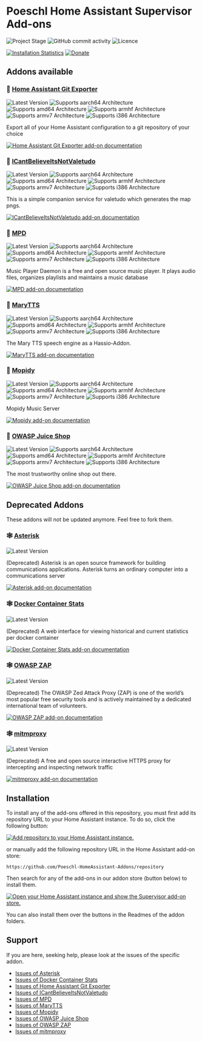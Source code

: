 # Poeschl Home Assistant Supervisor Add-ons

![Project Stage][project-stage-badge]
![GitHub commit activity][commit-badge]
![Licence][licence-badge]

[![Installation Statistics][statistics-badge]][statistics-url]
[![Donate][donation-badge]][donation-url]

## Addons available

### 🧩 [Home Assistant Git Exporter][git-exporter-files]

![Latest Version][git-exporter-version-badge]
![Supports aarch64 Architecture][git-exporter-aarch64-badge]
![Supports amd64 Architecture][git-exporter-amd64-badge]
![Supports armhf Architecture][git-exporter-armhf-badge]
![Supports armv7 Architecture][git-exporter-armv7-badge]
![Supports i386 Architecture][git-exporter-i386-badge]

Export all of your Home Assistant configuration to a git repository of your choice

[![Home Assistant Git Exporter add-on documentation][addon-docs-badge]][git-exporter-doc]
### 🧩 [ICantBelieveItsNotValetudo][icantbelieveitsnotvaletudo-files]

![Latest Version][icantbelieveitsnotvaletudo-version-badge]
![Supports aarch64 Architecture][icantbelieveitsnotvaletudo-aarch64-badge]
![Supports amd64 Architecture][icantbelieveitsnotvaletudo-amd64-badge]
![Supports armhf Architecture][icantbelieveitsnotvaletudo-armhf-badge]
![Supports armv7 Architecture][icantbelieveitsnotvaletudo-armv7-badge]
![Supports i386 Architecture][icantbelieveitsnotvaletudo-i386-badge]

This is a simple companion service for valetudo which generates the map pngs.

[![ICantBelieveItsNotValetudo add-on documentation][addon-docs-badge]][icantbelieveitsnotvaletudo-doc]
### 🧩 [MPD][mpd-files]

![Latest Version][mpd-version-badge]
![Supports aarch64 Architecture][mpd-aarch64-badge]
![Supports amd64 Architecture][mpd-amd64-badge]
![Supports armhf Architecture][mpd-armhf-badge]
![Supports armv7 Architecture][mpd-armv7-badge]
![Supports i386 Architecture][mpd-i386-badge]

Music Player Daemon is a free and open source music player. It plays audio files, organizes playlists and maintains a music database

[![MPD add-on documentation][addon-docs-badge]][mpd-doc]
### 🧩 [MaryTTS][marytts-files]

![Latest Version][marytts-version-badge]
![Supports aarch64 Architecture][marytts-aarch64-badge]
![Supports amd64 Architecture][marytts-amd64-badge]
![Supports armhf Architecture][marytts-armhf-badge]
![Supports armv7 Architecture][marytts-armv7-badge]
![Supports i386 Architecture][marytts-i386-badge]

The Mary TTS speech engine as a Hassio-Addon.

[![MaryTTS add-on documentation][addon-docs-badge]][marytts-doc]
### 🧩 [Mopidy][mopidy-files]

![Latest Version][mopidy-version-badge]
![Supports aarch64 Architecture][mopidy-aarch64-badge]
![Supports amd64 Architecture][mopidy-amd64-badge]
![Supports armhf Architecture][mopidy-armhf-badge]
![Supports armv7 Architecture][mopidy-armv7-badge]
![Supports i386 Architecture][mopidy-i386-badge]

Mopidy Music Server

[![Mopidy add-on documentation][addon-docs-badge]][mopidy-doc]
### 🧩 [OWASP Juice Shop][juice-shop-files]

![Latest Version][juice-shop-version-badge]
![Supports aarch64 Architecture][juice-shop-aarch64-badge]
![Supports amd64 Architecture][juice-shop-amd64-badge]
![Supports armhf Architecture][juice-shop-armhf-badge]
![Supports armv7 Architecture][juice-shop-armv7-badge]
![Supports i386 Architecture][juice-shop-i386-badge]

The most trustworthy online shop out there.

[![OWASP Juice Shop add-on documentation][addon-docs-badge]][juice-shop-doc]

## Deprecated Addons

These addons will not be updated anymore. Feel free to fork them.

### 🕸 [Asterisk][asterisk-files]

![Latest Version][asterisk-version-badge]

(Deprecated) Asterisk is an open source framework for building communications applications. Asterisk turns an ordinary computer into a communications server

[![Asterisk add-on documentation][addon-docs-badge]][asterisk-doc]
### 🕸 [Docker Container Stats][container-stats-files]

![Latest Version][container-stats-version-badge]

(Deprecated) A web interface for viewing historical and current statistics per docker container

[![Docker Container Stats add-on documentation][addon-docs-badge]][container-stats-doc]
### 🕸 [OWASP ZAP][owasp-zap-files]

![Latest Version][owasp-zap-version-badge]

(Deprecated) The OWASP Zed Attack Proxy (ZAP) is one of the world’s most popular free security tools and is actively maintained by a dedicated international team of volunteers.

[![OWASP ZAP add-on documentation][addon-docs-badge]][owasp-zap-doc]
### 🕸 [mitmproxy][mitmproxy-files]

![Latest Version][mitmproxy-version-badge]

(Deprecated) A free and open source interactive HTTPS proxy for intercepting and inspecting network traffic

[![mitmproxy add-on documentation][addon-docs-badge]][mitmproxy-doc]

## Installation

To install any of the add-ons offered in this repository, you must first add its repository URL to your Home Assistant instance. To do so, click the following button:

[![Add repository to your Home Assistant instance.][repository-badge]][repository-url]

or manually add the following repository URL in the Home Assistant add-on store:

`https://github.com/Poeschl-HomeAssistant-Addons/repository`

Then search for any of the add-ons in our addon store (button below) to install them.

[![Open your Home Assistant instance and show the Supervisor add-on store.][addon-store-badge]][addon-store-url]

You can also install them over the buttons in the Readmes of the addon folders.

## Support

If you are here, seeking help, please look at the issues of the specific addon.

- [Issues of Asterisk][asterisk-issue]
- [Issues of Docker Container Stats][container-stats-issue]
- [Issues of Home Assistant Git Exporter][git-exporter-issue]
- [Issues of ICantBelieveItsNotValetudo][icantbelieveitsnotvaletudo-issue]
- [Issues of MPD][mpd-issue]
- [Issues of MaryTTS][marytts-issue]
- [Issues of Mopidy][mopidy-issue]
- [Issues of OWASP Juice Shop][juice-shop-issue]
- [Issues of OWASP ZAP][owasp-zap-issue]
- [Issues of mitmproxy][mitmproxy-issue]

[project-stage-badge]: https://img.shields.io/badge/project%20stage-✔%20stable-green.svg
[commit-badge]: https://img.shields.io/github/commit-activity/m/Poeschl-HomeAssistant-Addons/repository
[licence-badge]: https://img.shields.io/github/license/Poeschl-HomeAssistant-Addons/repository
[Stable-Repository]: https://github.com/Poeschl-HomeAssistant-Addons/repository

[statistics-badge]: https://img.shields.io/badge/-usage_statistics-41BDF5.svg?style=for-the-badge
[statistics-url]: https://addonstats.poeschl.xyz?filter=68413af6
[donation-badge]: https://img.shields.io/badge/Buy%20me%20a%20coffee-%23d32f2f?logo=buy-me-a-coffee&style=for-the-badge&logoColor=white
[donation-url]: https://www.buymeacoffee.com/Poeschl

[repository-badge]: https://img.shields.io/badge/Add_addon_repository_to_my-Home%20Assistant-41BDF5?logo=home-assistant&style=for-the-badge
[repository-url]: https://my.home-assistant.io/redirect/supervisor_add_addon_repository/?repository_url=https%3A//github.com/Poeschl-HomeAssistant-Addons/repository
[addon-store-url]: https://my.home-assistant.io/redirect/supervisor_store/
[addon-store-badge]: https://img.shields.io/badge/Open_Addon_store_on_my-Home%20Assistant-41BDF5?logo=home-assistant&style=for-the-badge

[addon-docs-badge]: https://img.shields.io/badge/Documentation-41BDF5?style=for-the-badge

[asterisk-files]: https://github.com/Poeschl-HomeAssistant-Addons/asterisk/tree/1.1.1
[asterisk-doc]: https://github.com/Poeschl-HomeAssistant-Addons/asterisk/blob/1.1.1/README.md
[asterisk-issue]: https://github.com/Poeschl-HomeAssistant-Addons/asterisk/issues
[asterisk-version-badge]: https://img.shields.io/badge/version-1.1.1-blue.svg
[asterisk-aarch64-badge]: https://img.shields.io/badge/aarch64-yes-green.svg
[asterisk-amd64-badge]: https://img.shields.io/badge/amd64-yes-green.svg
[asterisk-armhf-badge]: https://img.shields.io/badge/armhf-yes-green.svg
[asterisk-armv7-badge]: https://img.shields.io/badge/armv7-yes-green.svg
[asterisk-i386-badge]: https://img.shields.io/badge/i386-yes-green.svg
[container-stats-files]: https://github.com/Poeschl-HomeAssistant-Addons/container-stats/tree/1.5.0
[container-stats-doc]: https://github.com/Poeschl-HomeAssistant-Addons/container-stats/blob/1.5.0/README.md
[container-stats-issue]: https://github.com/Poeschl-HomeAssistant-Addons/container-stats/issues
[container-stats-version-badge]: https://img.shields.io/badge/version-1.5.0-blue.svg
[container-stats-aarch64-badge]: https://img.shields.io/badge/aarch64-yes-green.svg
[container-stats-amd64-badge]: https://img.shields.io/badge/amd64-yes-green.svg
[container-stats-armhf-badge]: https://img.shields.io/badge/armhf-yes-green.svg
[container-stats-armv7-badge]: https://img.shields.io/badge/armv7-yes-green.svg
[container-stats-i386-badge]: https://img.shields.io/badge/i386-yes-green.svg
[git-exporter-files]: https://github.com/Poeschl-HomeAssistant-Addons/git-exporter/tree/1.17.1
[git-exporter-doc]: https://github.com/Poeschl-HomeAssistant-Addons/git-exporter/blob/1.17.1/README.md
[git-exporter-issue]: https://github.com/Poeschl-HomeAssistant-Addons/git-exporter/issues
[git-exporter-version-badge]: https://img.shields.io/badge/version-1.17.1-blue.svg
[git-exporter-aarch64-badge]: https://img.shields.io/badge/aarch64-yes-green.svg
[git-exporter-amd64-badge]: https://img.shields.io/badge/amd64-yes-green.svg
[git-exporter-armhf-badge]: https://img.shields.io/badge/armhf-yes-green.svg
[git-exporter-armv7-badge]: https://img.shields.io/badge/armv7-yes-green.svg
[git-exporter-i386-badge]: https://img.shields.io/badge/i386-yes-green.svg
[icantbelieveitsnotvaletudo-files]: https://github.com/Poeschl-HomeAssistant-Addons/icantbelieveitsnotvaletudo/tree/4.0.1
[icantbelieveitsnotvaletudo-doc]: https://github.com/Poeschl-HomeAssistant-Addons/icantbelieveitsnotvaletudo/blob/4.0.1/README.md
[icantbelieveitsnotvaletudo-issue]: https://github.com/Poeschl-HomeAssistant-Addons/icantbelieveitsnotvaletudo/issues
[icantbelieveitsnotvaletudo-version-badge]: https://img.shields.io/badge/version-4.0.1-blue.svg
[icantbelieveitsnotvaletudo-aarch64-badge]: https://img.shields.io/badge/aarch64-yes-green.svg
[icantbelieveitsnotvaletudo-amd64-badge]: https://img.shields.io/badge/amd64-yes-green.svg
[icantbelieveitsnotvaletudo-armhf-badge]: https://img.shields.io/badge/armhf-no-red.svg
[icantbelieveitsnotvaletudo-armv7-badge]: https://img.shields.io/badge/armv7-yes-green.svg
[icantbelieveitsnotvaletudo-i386-badge]: https://img.shields.io/badge/i386-yes-green.svg
[mpd-files]: https://github.com/Poeschl-HomeAssistant-Addons/mpd/tree/1.7.2
[mpd-doc]: https://github.com/Poeschl-HomeAssistant-Addons/mpd/blob/1.7.2/README.md
[mpd-issue]: https://github.com/Poeschl-HomeAssistant-Addons/mpd/issues
[mpd-version-badge]: https://img.shields.io/badge/version-1.7.2-blue.svg
[mpd-aarch64-badge]: https://img.shields.io/badge/aarch64-yes-green.svg
[mpd-amd64-badge]: https://img.shields.io/badge/amd64-yes-green.svg
[mpd-armhf-badge]: https://img.shields.io/badge/armhf-yes-green.svg
[mpd-armv7-badge]: https://img.shields.io/badge/armv7-yes-green.svg
[mpd-i386-badge]: https://img.shields.io/badge/i386-yes-green.svg
[marytts-files]: https://github.com/Poeschl-HomeAssistant-Addons/marytts/tree/1.5.2
[marytts-doc]: https://github.com/Poeschl-HomeAssistant-Addons/marytts/blob/1.5.2/README.md
[marytts-issue]: https://github.com/Poeschl-HomeAssistant-Addons/marytts/issues
[marytts-version-badge]: https://img.shields.io/badge/version-1.5.2-blue.svg
[marytts-aarch64-badge]: https://img.shields.io/badge/aarch64-yes-green.svg
[marytts-amd64-badge]: https://img.shields.io/badge/amd64-yes-green.svg
[marytts-armhf-badge]: https://img.shields.io/badge/armhf-yes-green.svg
[marytts-armv7-badge]: https://img.shields.io/badge/armv7-yes-green.svg
[marytts-i386-badge]: https://img.shields.io/badge/i386-yes-green.svg
[mopidy-files]: https://github.com/Poeschl-HomeAssistant-Addons/mopidy/tree/2.2.1
[mopidy-doc]: https://github.com/Poeschl-HomeAssistant-Addons/mopidy/blob/2.2.1/README.md
[mopidy-issue]: https://github.com/Poeschl-HomeAssistant-Addons/mopidy/issues
[mopidy-version-badge]: https://img.shields.io/badge/version-2.2.1-blue.svg
[mopidy-aarch64-badge]: https://img.shields.io/badge/aarch64-no-red.svg
[mopidy-amd64-badge]: https://img.shields.io/badge/amd64-yes-green.svg
[mopidy-armhf-badge]: https://img.shields.io/badge/armhf-yes-green.svg
[mopidy-armv7-badge]: https://img.shields.io/badge/armv7-yes-green.svg
[mopidy-i386-badge]: https://img.shields.io/badge/i386-yes-green.svg
[juice-shop-files]: https://github.com/Poeschl-HomeAssistant-Addons/juice-shop/tree/1.2.1
[juice-shop-doc]: https://github.com/Poeschl-HomeAssistant-Addons/juice-shop/blob/1.2.1/README.md
[juice-shop-issue]: https://github.com/Poeschl-HomeAssistant-Addons/juice-shop/issues
[juice-shop-version-badge]: https://img.shields.io/badge/version-1.2.1-blue.svg
[juice-shop-aarch64-badge]: https://img.shields.io/badge/aarch64-no-red.svg
[juice-shop-amd64-badge]: https://img.shields.io/badge/amd64-yes-green.svg
[juice-shop-armhf-badge]: https://img.shields.io/badge/armhf-no-red.svg
[juice-shop-armv7-badge]: https://img.shields.io/badge/armv7-no-red.svg
[juice-shop-i386-badge]: https://img.shields.io/badge/i386-no-red.svg
[owasp-zap-files]: https://github.com/Poeschl-HomeAssistant-Addons/owasp-zap/tree/2.2.0
[owasp-zap-doc]: https://github.com/Poeschl-HomeAssistant-Addons/owasp-zap/blob/2.2.0/README.md
[owasp-zap-issue]: https://github.com/Poeschl-HomeAssistant-Addons/owasp-zap/issues
[owasp-zap-version-badge]: https://img.shields.io/badge/version-2.2.0-blue.svg
[owasp-zap-aarch64-badge]: https://img.shields.io/badge/aarch64-no-red.svg
[owasp-zap-amd64-badge]: https://img.shields.io/badge/amd64-yes-green.svg
[owasp-zap-armhf-badge]: https://img.shields.io/badge/armhf-no-red.svg
[owasp-zap-armv7-badge]: https://img.shields.io/badge/armv7-yes-green.svg
[owasp-zap-i386-badge]: https://img.shields.io/badge/i386-no-red.svg
[mitmproxy-files]: https://github.com/Poeschl-HomeAssistant-Addons/mitmproxy/tree/1.2.0
[mitmproxy-doc]: https://github.com/Poeschl-HomeAssistant-Addons/mitmproxy/blob/1.2.0/README.md
[mitmproxy-issue]: https://github.com/Poeschl-HomeAssistant-Addons/mitmproxy/issues
[mitmproxy-version-badge]: https://img.shields.io/badge/version-1.2.0-blue.svg
[mitmproxy-aarch64-badge]: https://img.shields.io/badge/aarch64-yes-green.svg
[mitmproxy-amd64-badge]: https://img.shields.io/badge/amd64-yes-green.svg
[mitmproxy-armhf-badge]: https://img.shields.io/badge/armhf-yes-green.svg
[mitmproxy-armv7-badge]: https://img.shields.io/badge/armv7-yes-green.svg
[mitmproxy-i386-badge]: https://img.shields.io/badge/i386-yes-green.svg
